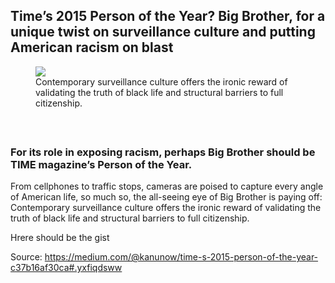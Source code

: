 ## Time’s 2015 Person of the Year? Big Brother, for a unique twist on surveillance culture and putting American racism on blast

<figure class="float-left" style="margin-bottom: 60px;">
  <img src="/content/time.png">  
  <figcaption>Contemporary surveillance culture offers the ironic reward of validating the truth of black life and structural barriers to full citizenship.</figcaption>
</figure>

### For its role in exposing racism, perhaps Big Brother should be TIME magazine’s Person of the Year.

From cellphones to traffic stops, cameras are poised to capture every angle of American life, so much so, the all-seeing eye of Big Brother is paying off: Contemporary surveillance culture offers the ironic reward of validating the truth of black life and structural barriers to full citizenship.

Hrere should be the gist
<script src="https://gist.github.com/tttptd/352b136e6cfa9acdb72f.js"></script>

Source: https://medium.com/@kanunow/time-s-2015-person-of-the-year-c37b16af30ca#.yxfiqdsww
